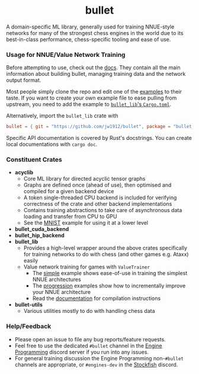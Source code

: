 <div align="center">

# bullet

</div>

A domain-specific ML library, generally used for training NNUE-style networks for many of the strongest chess engines in the world
due to its best-in-class performance, chess-specific tooling and ease of use.

### Usage for NNUE/Value Network Training

Before attempting to use, check out the [docs](docs/0-contents.md).
They contain all the main information about building bullet, managing training data and the network output format.

Most people simply clone the repo and edit one of the [examples](/examples) to their taste.
If you want to create your own example file to ease pulling from upstream, you need to add the example to [`bullet_lib`'s `Cargo.toml`](crates/bullet_lib/Cargo.toml).

Alternatively, import the `bullet_lib` crate with
```toml
bullet = { git = "https://github.com/jw1912/bullet", package = "bullet_lib" }
```

Specific API documentation is covered by Rust's docstrings. You can create local documentations with `cargo doc`.

### Constituent Crates

- **acyclib**
    - Core ML library for directed acyclic tensor graphs
    - Graphs are defined once (ahead of use), then optimised and compiled for a given backend device
    - A token single-threaded CPU backend is included for verifying correctness of the crate and other backend implementations
    - Contains training abstractions to take care of asynchronous data loading and transfer from CPU to GPU
    - See the [MNIST](examples/extra/mnist.rs) example for using it at a lower level
- **bullet_cuda_backend**
- **bullet_hip_backend**
- **bullet_lib**
    - Provides a high-level wrapper around the above crates specifically for training networks to do with chess (and other games e.g. Ataxx) easily
    - Value network training for games with `ValueTrainer`
        - The [simple](examples/simple.rs) example shows ease-of-use in training the simplest NNUE architectures
        - The [progression](examples/progression) examples show how to incrementally improve your NNUE architecture
        - Read the [documentation](docs/2-getting-started.md#backends) for compilation instructions
- **bullet-utils**
    - Various utilities mostly to do with handling chess data

### Help/Feedback

- Please open an issue to file any bug reports/feature requests.
- Feel free to use the dedicated `#bullet` channel in the [Engine Programming](https://discord.com/invite/F6W6mMsTGN) discord server if you run into any issues.
- For general training discussion the Engine Programming non-`#bullet` channels are appropriate, or `#engines-dev` in the [Stockfish](https://discord.gg/GWDRS3kU6R) discord. 
